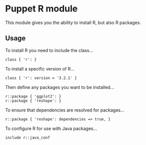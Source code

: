# Puppet R module

This module gives you the ability to install R, but also R packages.

## Usage

To install R you need to include the class...

    class { 'r': }

To install a specific version of R...

    class { 'r': version = '3.2.1' }

Then define any packages you want to be installed...

    r::package { 'ggplot2': }
    r::package { 'reshape': }

To ensure that dependencies are resolved for packages...

    r::package { 'reshape': dependencies => true, }

To configure R for use with Java packages...

    include r::java_conf
